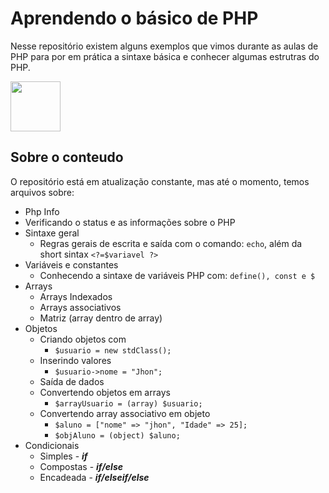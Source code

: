 # Aprendendo o básico de PHP

Nesse repositório existem alguns exemplos que vimos durante as aulas de PHP para por em prática a sintaxe básica e conhecer algumas estrutras do PHP.

<img src="https://cdn.jsdelivr.net/gh/devicons/devicon@latest/icons/php/php-original.svg" width="80" height="80"/>

## Sobre o conteudo

O repositório está em atualização constante, mas até o momento, temos arquivos sobre:

+ Php Info
 + Verificando o status e as informações sobre o PHP
+ Sintaxe geral
  + Regras gerais de escrita e saída com o comando: ``echo``, além da short sintax ``<?=$variavel ?>``
+ Variáveis e constantes
  + Conhecendo a sintaxe de variáveis PHP com: ``define(), const e $``
+ Arrays
  + Arrays Indexados
  + Arrays associativos
  + Matriz (array dentro de array)
+ Objetos
  + Criando objetos com 
    + ``$usuario = new stdClass();``
  + Inserindo valores
    +  ``$usuario->nome = "Jhon";``
  + Saída de dados
  + Convertendo objetos em arrays 
    + ``$arrayUsuario = (array) $usuario;``
  + Convertendo array associativo em objeto 
    + ``$aluno = ["nome" => "jhon", "Idade" => 25];``
    + ``$objAluno = (object) $aluno;``
+ Condicionais
  + Simples - **_if_**
  + Compostas - **_if/else_**
  + Encadeada - **_if/elseif/else_**
